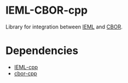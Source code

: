 # IEML-CBOR-cpp
Library for integration between [IEML](https://github.com/Hedgehogo/IEML.io) and [CBOR](https://cbor.io).

# Dependencies
- [IEML-cpp](https://github.com/Hedgehogo/IEML-cpp)
- [cbor-cpp](https://github.com/Hedgehogo/cbor-cpp)